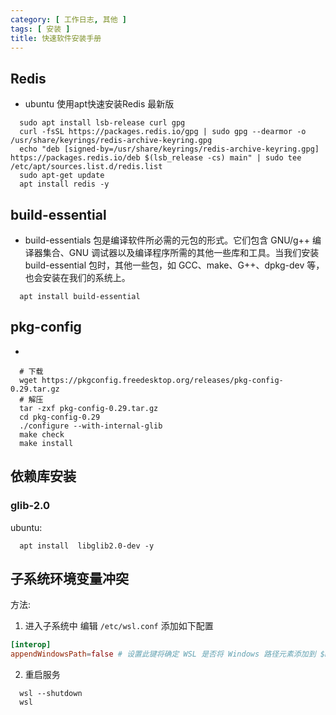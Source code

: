 ```yaml
---
category: [ 工作日志, 其他 ]
tags: [ 安装 ]
title: 快速软件安装手册
---
```



## Redis

- ubuntu 使用apt快速安装Redis 最新版
```shell
  sudo apt install lsb-release curl gpg
  curl -fsSL https://packages.redis.io/gpg | sudo gpg --dearmor -o /usr/share/keyrings/redis-archive-keyring.gpg
  echo "deb [signed-by=/usr/share/keyrings/redis-archive-keyring.gpg] https://packages.redis.io/deb $(lsb_release -cs) main" | sudo tee /etc/apt/sources.list.d/redis.list
  sudo apt-get update
  apt install redis -y
```

## build-essential
- build-essentials 包是编译软件所必需的元包的形式。它们包含 GNU/g++ 编译器集合、GNU 调试器以及编译程序所需的其他一些库和工具。当我们安装 build-essential 包时，其他一些包，如 GCC、make、G++、dpkg-dev 等，也会安装在我们的系统上。
```shell
  apt install build-essential
```


## pkg-config 

- 

```shell
  # 下载
  wget https://pkgconfig.freedesktop.org/releases/pkg-config-0.29.tar.gz
  # 解压
  tar -zxf pkg-config-0.29.tar.gz
  cd pkg-config-0.29
  ./configure --with-internal-glib
  make check
  make install
```

## 依赖库安装

### glib-2.0

ubuntu:
```shell
  apt install  libglib2.0-dev -y
```

## 子系统环境变量冲突

方法:

1. 进入子系统中 编辑 `/etc/wsl.conf` 添加如下配置

```toml
[interop]
appendWindowsPath=false # 设置此键将确定 WSL 是否将 Windows 路径元素添加到 $PATH 环境变量
```
2. 重启服务

```shell
  wsl --shutdown
  wsl
```
